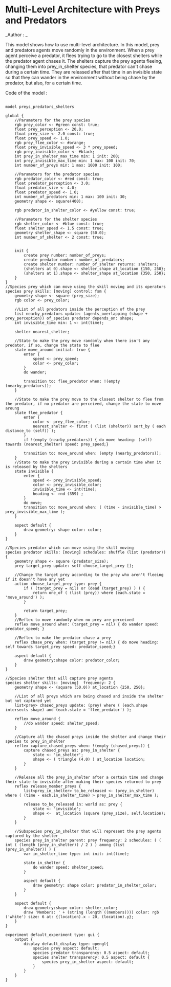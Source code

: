 [//]: # (keyword|operator_of_species)
[//]: # (keyword|operator_agents_overlapping)
[//]: # (keyword|operator_sort_by)
[//]: # (keyword|operator_towards)
[//]: # (keyword|operator_shuffle)
[//]: # (keyword|operator_dead)
[//]: # (keyword|operator_at_location)
[//]: # (keyword|operator_intersects)
[//]: # (keyword|operator_among)
[//]: # (keyword|skill_fsm)
[//]: # (keyword|statement_state)
[//]: # (keyword|statement_enter)
[//]: # (keyword|statement_transition)
[//]: # (keyword|statement_capture)
[//]: # (keyword|statement_release)
[//]: # (keyword|architecture_fsm)
[//]: # (keyword|constant_#orange)
[//]: # (keyword|concept_multi_level)
[//]: # (keyword|concept_agent_movement)
# Multi-Level Architecture with Preys and Predators


_Author : _

This model shows how to use multi-level architecture. In this model, prey and predators agents move randomly in the environment. When a prey agent perceive a predator, it flees trying to go to the closest shelters while the predator agent chases it. The shelters capture the prey agents fleeing, changing them into prey_in_shelter species, that predator can't chase during a certain time. They are released after that time in an invisible state so that they can wander in the  environment without being chase by the predator, but also, for a certain time.


Code of the model : 

```

model preys_predators_shelters

global { 
	//Parameters for the prey species
	rgb prey_color <- #green const: true;
	float prey_perception <- 20.0;
	float prey_size <- 2.0 const: true;
	float prey_speed <- 1.0;
	rgb prey_flee_color <- #orange;
	float prey_invisible_speed <- 3 * prey_speed;
	rgb prey_invisible_color <- #black;  
	int prey_in_shelter_max_time min: 1 init: 200;
	int prey_invisible_max_time min: 1 max: 100 init: 70; 
	int number_of_preys min: 1 max: 1000 init: 100;
	
	//Parameters for the predator species
	rgb predator_color <- #red const: true;
	float predator_perception <- 3.0;
	float predator_size <- 4.0;
	float predator_speed <- 1.0;
	int number_of_predators min: 1 max: 100 init: 30; 
	geometry shape <- square(400);
	
	rgb predator_in_shelter_color <- #yellow const: true;
	 
	//Parameters for the shelter species
	rgb shelter_color <- #blue const: true; 
	float shelter_speed <- 1.5 const: true;
	geometry shelter_shape <- square (50.0);
	int number_of_shelter <- 2 const: true;
	
	
	init {
		create prey number: number_of_preys;
		create predator number: number_of_predators; 
		create shelter number: number_of_shelter returns: shelters;
		(shelters at 0).shape <- shelter_shape at_location {150, 250};
		(shelters at 1).shape <- shelter_shape at_location {350, 250};
	}
}
//Species prey which can move using the skill moving and its operators
species prey skills: [moving] control: fsm {
	geometry shape <- square (prey_size);
	rgb color <- prey_color;
	
	//List of all predators inside the perception of the prey
	list nearby_predators update: (agents_overlapping (shape + prey_perception)) of_species predator depends_on: shape;
	int invisible_time min: 1 <- int(time);

	shelter nearest_shelter;		

	//State to make the prey move randomly when there isn't any predator, if so, change the state to flee
	state move_around initial: true {
		enter {
			speed <- prey_speed;
			color <- prey_color;
		}
		do wander; 
		
		transition to: flee_predator when: !(empty (nearby_predators)); 
	}
	
	//State to make the prey move to the closest shelter to flee from the predator, if no predator are perceived, change the state to move aroung
	state flee_predator {
		enter {
			color <- prey_flee_color;
			nearest_shelter <- first ( (list (shelter)) sort_by ( each distance_to (self)) );
		}
		if !(empty (nearby_predators)) { do move heading: (self) towards (nearest_shelter) speed: prey_speed;}
		
		transition to: move_around when: (empty (nearby_predators));
	}
	//State to make the prey invisible during a certain time when it is released by the shelters
	state invisible {
		enter {
			speed <- prey_invisible_speed;
			color <- prey_invisible_color;
			invisible_time <- int(time);
			heading <- rnd (359) ;
		}
		do move; 
		transition to: move_around when: ( (time - invisible_time) > prey_invisible_max_time );
	}
	
	aspect default {
		draw geometry: shape color: color;
	}
}

//Species predator which can move using the skill moving
species predator skills: [moving] schedules: shuffle (list (predator)) {
	geometry shape <- square (predator_size);
	prey target_prey update: self choose_target_prey [];
	
	//Change the target prey according to the prey who aren't fleeing if it doesn't have any yet
	action choose_target_prey type: prey {
		if ( (target_prey = nil) or (dead (target_prey) ) ) {
			return one_of ( (list (prey)) where (each.state = 'move_around') );
		}
		
		return target_prey;
	}
	//Reflex to move randomly when no prey are perceived
	reflex move_around when: (target_prey = nil) { do wander speed: predator_speed; }
	
	//Reflex to make the predator chase a prey
	reflex chase_prey when: (target_prey != nil) { do move heading: self towards target_prey speed: predator_speed;}
	
	aspect default {
		draw geometry:shape color: predator_color;
	} 
} 

//Species shelter that will capture prey agents
species shelter skills: [moving]  frequency: 2 {
	geometry shape <- (square (50.0)) at_location {250, 250};
	
	//List of all preys which are being chased and inside the shelter but not captured yet
	list<prey> chased_preys update: (prey) where ( (each.shape intersects shape) and (each.state = 'flee_predator') );
	
	reflex move_around {
		//do wander speed: shelter_speed; 
	}
	 
	//Capture all the chased preys inside the shelter and change their species to prey_in_shelter
	reflex capture_chased_preys when: !(empty (chased_preys)) { 
		capture chased_preys as: prey_in_shelter {
			state <- 'in_shelter'; 
			shape <- ( triangle (4.0) ) at_location location;
		}
	}
	
	//Release all the prey_in_shelter after a certain time and change their state to invisible after making their species returned to prey
	reflex release_member_preys {
		list<prey_in_shelter> to_be_released <- (prey_in_shelter) where ( (time - each.in_shelter_time) > prey_in_shelter_max_time );
		 
		release to_be_released in: world as: prey { 
			state <- 'invisible';
			shape <-  at_location (square (prey_size), self.location);   
		}
	} 
	
	//Subspecies prey_in_shelter that will represent the prey agents captured by the shelter
	species prey_in_shelter parent: prey frequency: 2 schedules: ( ( int ( (length (prey_in_shelter)) / 2 ) ) among (list (prey_in_shelter)) ) {
		var in_shelter_time type: int init: int(time);
		
		state in_shelter {
			do wander speed: shelter_speed;
		}
		
		aspect default {
			draw geometry: shape color: predator_in_shelter_color;
		} 
	}
	
	aspect default {
		draw geometry:shape color: shelter_color;
		draw 'Members: ' + (string (length ((members)))) color: rgb ('white') size: 6 at: {(location).x - 20, (location).y};
	}
}

experiment default_experiment type: gui {
	output {
		display default_display type: opengl{
			species prey aspect: default;
			species predator transparency: 0.5 aspect: default;
			species shelter transparency: 0.5 aspect: default { 
				species prey_in_shelter aspect: default;
			}
		}
	}
}
```
